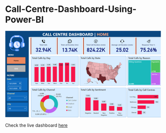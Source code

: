# Call-Centre-Dashboard-Using-Power-BI

![image](Call-Centre-Dashboard.png)

Check the live dashboard [here](https://www.novypro.com/project/call-centre-dashboard-19)
